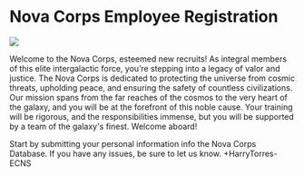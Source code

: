 # Nova Corps Employee Registration

![](https://static.wikia.nocookie.net/marvels-guardians-of-the-galaxy/images/2/21/Nova_Corps_banner.png/revision/latest?cb=20240217233012)

Welcome to the Nova Corps, esteemed new recruits! As integral members of this elite intergalactic force, you’re stepping into a legacy of valor and justice. The Nova Corps is dedicated to protecting the universe from cosmic threats, upholding peace, and ensuring the safety of countless civilizations. Our mission spans from the far reaches of the cosmos to the very heart of the galaxy, and you will be at the forefront of this noble cause. Your training will be rigorous, and the responsibilities immense, but you will be supported by a team of the galaxy's finest. Welcome aboard!

Start by submitting your personal information info the Nova Corps Database. If you have any issues, be sure to let us know.
+HarryTorres-ECNS
